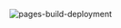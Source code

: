 ![pages-build-deployment](https://github.com/github/docs/actions/workflows/pages-build-deployment.yml/badge.svg)
